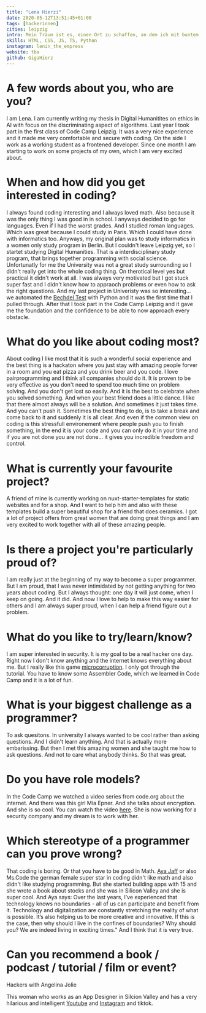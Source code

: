 ```yaml
---
title: "Lena Hierzi"
date: 2020-05-12T13:51:45+01:00
tags: [hackerinnen]
cities: leipzig
intro: Mein Traum ist es, einen Ort zu schaffen, an dem ich mit buntem Make-up, passenden Nägeln und Trainingsanzug sein werde, Cocktails mixend, während ich Lieder der großartigsten Frauen der letzten 50 Jahre spiele und Tag und Nacht code. Mit meinen Freundinnen. Und italienischem Essen.
skills: HTML, CSS, JS, TS, Python
instagram: lenin_the_empress
website: tba
github: GigaHierz
---
```

# A few words about you, who are you?

I am Lena. I am currently writing my thesis in Digital Humanitites on ethics in AI with focus on the discriminating aspect of algorithms. Last year I took part in the first class of Code Camp Leipzig. It was a very nice experience and it made me very comfortable and secure with coding. On the side I work as a working student as a frontened developer. Since one month I am starting to work on some projects of my own, which I am very excited about. 

# When and how did you get interested in coding?

I always found coding interesting and I always loved math. Also because it was the only thing I was good in in school. I anyways decided to go for languages. Even if I had the worst grades. And I studied roman languages. Which was great because I could study in Paris. Which I could have done with informatics too. Anyways, my original plan was to study informatics in a women only study program in Berlin. But I couldn't leave Leipzig yet, so I startet studying Digital Humanities. That is a interdisciplinary study program, that brings together programming with social science. Unfortunatly for me the University was not a great study surrounding so I didn't really get into the whole coding thing. On therotical level yes but practical it didn't work at all. I was always very motivated but I got stuck super fast and I didn't know how to appraoch problems or even how to ask the right questions. And my last project in Univeristy was so interesting... we automated the [Bechdel Test](https://en.wikipedia.org/wiki/Bechdel_test) with Python and it was the first time that I pulled through. After that I took part in the Code Camp Leipzig and it gave me the foundation and the confidence to be able to now approach every obstacle. 


# What do you like about coding most?

About coding I like most that it is such a wonderful social experience and the best thing is a hackaton where you just stay with amazing people forver in a room and you eat pizza and you drink beer and you code. I love pairprogramming and I think all companies should do it. It is proven to be very effective as you don't need to spend too much time on problem solving. And you don't get lost so easily. And it is the best to celebrate when you solved something. And when your best friend does a little dance. 
I like that there almost always will be a solution. And sometimes it just takes time. And you can't push it. Sometimes the best thing to do, is to take a break and come back to it and suddenly it is all clear. And even if the common view on coding is this stressfull environement where people push you to finish something, in the end it is your code and you can only do it in your time and if you are not done you are not done... it gives you incredible freedom and control.

# What is currently your favourite project?

A friend of mine is currently working on nuxt-starter-templates for static websites and for a shop. And I want to help him and also with these templates build a super beautiful shop for a friend that does ceramics. I got a lot of project offers from great women that are doing great things and I am very excited to work together with all of these amazing people. 

# Is there a project you're particularly proud of?

I am really just at the beginning of my way to become a super programmer. But I am proud, that I was never intimidated by not getting anything for two years about coding. But I always thought: one day it will just come, when I keep on going. And it did. And now I love to help to make this way easier for others and I am always super proud, when I can help a friend figure out a problem. 

# What do you like to try/learn/know?

I am super interested in security. It is my goal to be a real hacker one day. Right now I don't know anything and the internet knows everything about me. But I really like this game [microcorruption](https://microcorruption.com/about). I only got through the tutorial. You have to know some Assembler Code, which we learned in Code Camp and it is a lot of fun. 

# What is your biggest challenge as a programmer?

To ask quesitons. In university I always wanted to be cool rather than asking questions. And I didn't learn anything. And that is actually more embarissing. But then I met this amazing women and she taught me how to ask questions. And not to care what anybody thinks. So that was great. 

# Do you have role models?

In the Code Camp we watched a video series from code.org about the internet. And there was this girl Mia Epner. And she talks about encryption. And she is so cool. You can watch the video [here](https://www.youtube.com/watch?v=ZghMPWGXexs). She is now working for a security company and my dream is to work with her. 

# Which stereotype of a programmer can you prove wrong?

That coding is boring. Or that you have to be good in Math. [Aya Jaff](https://www.instagram.com/ayawashingherhands/) or also Ms.Code the german female super star in coding didn't like math and also didn't like studying programming. But she started building apps with 15 and she wrote a book about stocks and she was in Silicon Valley and she is super cool. And Aya says: Over the last years, I’ve experienced that technology knows no boundaries - all of us can participate and benefit from it. Technology and digitalization are constantly stretching the reality of what is possible. It’s also helping us to be more creative and innovative. If this is the case, then why should I live in the confines of boundaries? Why should you? We are indeed living in exciting times." And I think that it is very true. 

# Can you recommend a book / podcast / tutorial / film or event?

Hackers with Angelina Jolie

This woman who works as an App Designer in Silcion Valley and has a very hilarious and intelligent [Youtube](https://www.youtube.com/c/designalily) and [Instagram](https://www.instagram.com/designalily/) and tiktok.

